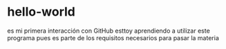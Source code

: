 # hello-world
es mi primera interacción con GitHub
esttoy aprendiendo a utilizar este 
programa pues es parte de los requisitos 
necesarios para pasar la materia
